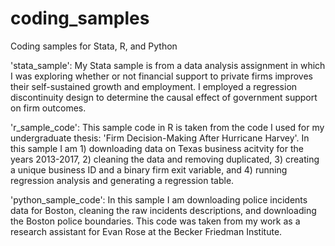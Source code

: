 # coding_samples
Coding samples for Stata, R, and Python

'stata_sample': My Stata sample is from a data analysis assignment in which I was exploring whether or not financial support to private firms improves their self-sustained growth and employment. I employed a regression
discontinuity design to determine the causal effect of government support on firm outcomes.

'r_sample_code': This sample code in R is taken from the code I used for my undergraduate thesis: 'Firm Decision-Making After Hurricane Harvey'. In this sample I am 1) downloading data on Texas business acitvity
for the years 2013-2017, 2) cleaning the data and removing duplicated, 3) creating a unique business ID and a binary firm exit variable, and 4) running regression analysis and generating a regression table.

'python_sample_code': In this sample I am downloading police incidents data for Boston, cleaning the raw incidents descriptions, and downloading the Boston police boundaries. This code was taken from my
work as a research assistant for Evan Rose at the Becker Friedman Institute.

